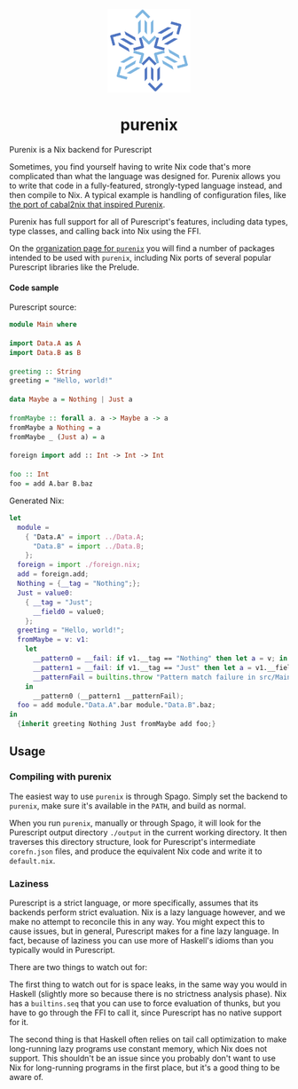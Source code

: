 <p align="center">
  <img src="img/purenix-icon.svg" width="150" height="150" />
</ p>
<h1 align="center">purenix</h1>

Purenix is a Nix backend for Purescript

Sometimes, you find yourself having to write Nix code that's more complicated than what the language was designed for.
Purenix allows you to write that code in a fully-featured, strongly-typed language instead, and then compile to Nix.
A typical example is handling of configuration files, like [the port of cabal2nix that inspired Purenix](https://github.com/cdepillabout/cabal2nixWithoutIFD).

Purenix has full support for all of Purescript's features, including data types, type classes, and calling back into Nix using the FFI.

On the [organization page for `purenix`](https://github.com/purenix-org) you will find a number of packages intended to be used with `purenix`, including Nix ports of several popular Purescript libraries like the Prelude.

#### Code sample

Purescript source:

```purescript
module Main where

import Data.A as A
import Data.B as B

greeting :: String
greeting = "Hello, world!"

data Maybe a = Nothing | Just a

fromMaybe :: forall a. a -> Maybe a -> a
fromMaybe a Nothing = a
fromMaybe _ (Just a) = a

foreign import add :: Int -> Int -> Int

foo :: Int
foo = add A.bar B.baz
```

Generated Nix:

```nix
let
  module = 
    { "Data.A" = import ../Data.A;
      "Data.B" = import ../Data.B;
    };
  foreign = import ./foreign.nix;
  add = foreign.add;
  Nothing = {__tag = "Nothing";};
  Just = value0: 
    { __tag = "Just";
      __field0 = value0;
    };
  greeting = "Hello, world!";
  fromMaybe = v: v1: 
    let
      __pattern0 = __fail: if v1.__tag == "Nothing" then let a = v; in a else __fail;
      __pattern1 = __fail: if v1.__tag == "Just" then let a = v1.__field0; in a else __fail;
      __patternFail = builtins.throw "Pattern match failure in src/Main.purs at 11:1 - 11:41";
    in
      __pattern0 (__pattern1 __patternFail);
  foo = add module."Data.A".bar module."Data.B".baz;
in
  {inherit greeting Nothing Just fromMaybe add foo;}
```

## Usage

### Compiling with purenix

The easiest way to use `purenix` is through Spago.
Simply set the backend to `purenix`, make sure it's available in the `PATH`, and build as normal.

When you run `purenix`, manually or through Spago, it will look for the Purescript output directory `./output` in the current working directory.
It then traverses this directory structure, look for Purescript's intermediate `corefn.json` files, and produce the equivalent Nix code and write it to `default.nix`.

### Laziness

Purescript is a strict language, or more specifically, assumes that its backends perform strict evaluation.
Nix is a lazy language however, and we make no attempt to reconcile this in any way.
You might expect this to cause issues, but in general, Purescript makes for a fine lazy language.
In fact, because of laziness you can use more of Haskell's idioms than you typically would in Purescript.

There are two things to watch out for:

The first thing to watch out for is space leaks, in the same way you would in Haskell (slightly more so because there is no strictness analysis phase).
Nix has a `builtins.seq` that you can use to force evaluation of thunks, but you have to go through the FFI to call it, since Purescript has no native support for it.

The second thing is that Haskell often relies on tail call optimization to make long-running lazy programs use constant memory, which Nix does not support.
This shouldn't be an issue since you probably don't want to use Nix for long-running programs in the first place, but it's a good thing to be aware of.
